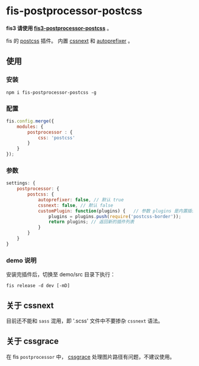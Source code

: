 fis-postprocessor-postcss
=============

__fis3 请使用 [fis3-postprocessor-postcss](https://github.com/jiangyuan/fis3-postprocessor-postcss)__ 。

fis 的 [postcss](https://github.com/postcss/postcss) 插件。
内置 [cssnext](http://cssnext.io/) 和 [autoprefixer](https://github.com/postcss/autoprefixer) 。

## 使用
### 安装
`npm i fis-postprocessor-postcss -g`

### 配置
```js
fis.config.merge({
    modules: {
        postprocessor : {
            css: 'postcss'
        }
    }
});
```

### 参数
```js
settings: {
    postprocessor: {
        postcss: {
            autoprefixer: false, // 默认 true
            cssnext: false, // 默认 false
            customPlugin: function(plugins) {   // 参数 plugins 是内置插件
                plugins = plugins.push(require('postcss-border'));
                return plugins; // 返回新的插件列表
            }
        }
    }
}
```

### demo 说明
安装完插件后，切换至 demo/src 目录下执行：
```
fis release -d dev [-mD]
```

## 关于 cssnext
目前还不能和 `sass` 混用，即 '.scss' 文件中不要掺杂 `cssnext` 语法。

## 关于 cssgrace
在 fis `postprocessor` 中， [cssgrace](https://github.com/cssdream/cssgrace) 处理图片路径有问题，不建议使用。
